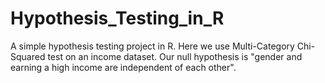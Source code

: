 # Hypothesis_Testing_in_R
A simple hypothesis testing project in R. Here we use Multi-Category Chi-Squared test on an income dataset. Our null hypothesis
is "gender and earning a high income are independent of each other".
